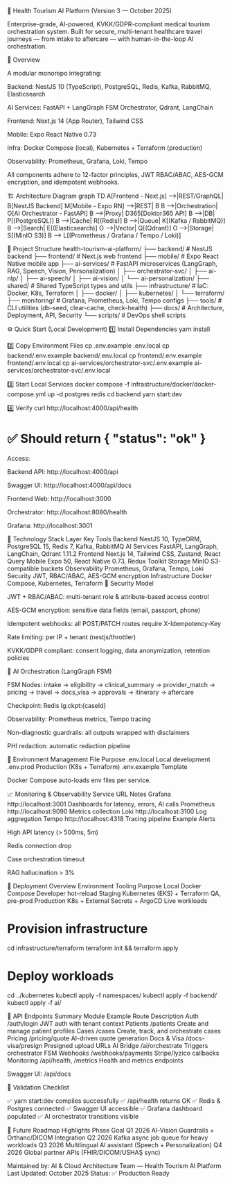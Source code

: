 🏥 Health Tourism AI Platform (Version 3 — October 2025)

Enterprise-grade, AI-powered, KVKK/GDPR-compliant medical tourism orchestration system.
Built for secure, multi-tenant healthcare travel journeys — from intake to aftercare — with human-in-the-loop AI orchestration.

🧭 Overview

A modular monorepo integrating:

Backend: NestJS 10 (TypeScript), PostgreSQL, Redis, Kafka, RabbitMQ, Elasticsearch

AI Services: FastAPI + LangGraph FSM Orchestrator, Qdrant, LangChain

Frontend: Next.js 14 (App Router), Tailwind CSS

Mobile: Expo React Native 0.73

Infra: Docker Compose (local), Kubernetes + Terraform (production)

Observability: Prometheus, Grafana, Loki, Tempo

All components adhere to 12-factor principles, JWT RBAC/ABAC, AES-GCM encryption, and idempotent webhooks.

🏗️ Architecture Diagram
graph TD
  A[Frontend - Next.js] -->|REST/GraphQL| B[NestJS Backend]
  M[Mobile - Expo RN] -->|REST| B
  B -->|Orchestration| O[AI Orchestrator - FastAPI]
  B -->|Proxy| D365[Doktor365 API]
  B -->|DB| P[(PostgreSQL)]
  B -->|Cache| R[(Redis)]
  B -->|Queue| K[(Kafka / RabbitMQ)]
  B -->|Search| E[(Elasticsearch)]
  O -->|Vector| Q[(Qdrant)]
  O -->|Storage| S[(MinIO S3)]
  B --> L[(Prometheus / Grafana / Tempo / Loki)]

📂 Project Structure
health-tourism-ai-platform/
├── backend/                # NestJS backend
├── frontend/               # Next.js web frontend
├── mobile/                 # Expo React Native mobile app
├── ai-services/            # FastAPI microservices (LangGraph, RAG, Speech, Vision, Personalization)
│   ├── orchestrator-svc/
│   ├── ai-nlp/
│   ├── ai-speech/
│   ├── ai-vision/
│   └── ai-personalization/
├── shared/                 # Shared TypeScript types and utils
├── infrastructure/         # IaC: Docker, K8s, Terraform
│   ├── docker/
│   ├── kubernetes/
│   └── terraform/
├── monitoring/             # Grafana, Prometheus, Loki, Tempo configs
├── tools/                  # CLI utilities (db-seed, clear-cache, check-health)
├── docs/                   # Architecture, Deployment, API, Security
└── scripts/                # DevOps shell scripts

⚙️ Quick Start (Local Development)
1️⃣ Install Dependencies
yarn install

2️⃣ Copy Environment Files
cp .env.example .env.local
cp backend/.env.example backend/.env.local
cp frontend/.env.example frontend/.env.local
cp ai-services/orchestrator-svc/.env.example ai-services/orchestrator-svc/.env.local

3️⃣ Start Local Services
docker compose -f infrastructure/docker/docker-compose.yml up -d postgres redis
cd backend
yarn start:dev

4️⃣ Verify
curl http://localhost:4000/api/health
# ✅ Should return { "status": "ok" }


Access:

Backend API: http://localhost:4000/api

Swagger UI: http://localhost:4000/api/docs

Frontend Web: http://localhost:3000

Orchestrator: http://localhost:8080/health

Grafana: http://localhost:3001

🧩 Technology Stack
Layer	Key Tools
Backend	NestJS 10, TypeORM, PostgreSQL 15, Redis 7, Kafka, RabbitMQ
AI Services	FastAPI, LangGraph, LangChain, Qdrant 1.11.2
Frontend	Next.js 14, Tailwind CSS, Zustand, React Query
Mobile	Expo 50, React Native 0.73, Redux Toolkit
Storage	MinIO S3-compatible buckets
Observability	Prometheus, Grafana, Tempo, Loki
Security	JWT, RBAC/ABAC, AES-GCM encryption
Infrastructure	Docker Compose, Kubernetes, Terraform
🔐 Security Model

JWT + RBAC/ABAC: multi-tenant role & attribute-based access control

AES-GCM encryption: sensitive data fields (email, passport, phone)

Idempotent webhooks: all POST/PATCH routes require X-Idempotency-Key

Rate limiting: per IP + tenant (nestjs/throttler)

KVKK/GDPR compliant: consent logging, data anonymization, retention policies

🧠 AI Orchestration (LangGraph FSM)

FSM Nodes: intake → eligibility → clinical_summary → provider_match → pricing → travel → docs_visa → approvals → itinerary → aftercare

Checkpoint: Redis lg:ckpt:{caseId}

Observability: Prometheus metrics, Tempo tracing

Non-diagnostic guardrails: all outputs wrapped with disclaimers

PHI redaction: automatic redaction pipeline

🧱 Environment Management
File	Purpose
.env.local	Local development
.env.prod	Production (K8s + Terraform)
.env.example	Template

Docker Compose auto-loads env files per service.

📈 Monitoring & Observability
Service	URL	Notes
Grafana	http://localhost:3001
	Dashboards for latency, errors, AI calls
Prometheus	http://localhost:9090
	Metrics collection
Loki	http://localhost:3100
	Log aggregation
Tempo	http://localhost:4318
	Tracing pipeline
Example Alerts

High API latency (> 500ms, 5m)

Redis connection drop

Case orchestration timeout

RAG hallucination > 3%

🚀 Deployment Overview
Environment	Tooling	Purpose
Local	Docker Compose	Developer hot-reload
Staging	Kubernetes (EKS) + Terraform	QA, pre-prod
Production	K8s + External Secrets + ArgoCD	Live workloads
# Provision infrastructure
cd infrastructure/terraform
terraform init && terraform apply

# Deploy workloads
cd ../kubernetes
kubectl apply -f namespaces/
kubectl apply -f backend/
kubectl apply -f ai/

🧩 API Endpoints Summary
Module	Example Route	Description
Auth	/auth/login	JWT auth with tenant context
Patients	/patients	Create and manage patient profiles
Cases	/cases	Create, track, and orchestrate cases
Pricing	/pricing/quote	AI-driven quote generation
Docs & Visa	/docs-visa/presign	Presigned upload URLs
AI Bridge	/ai/orchestrate	Triggers orchestrator FSM
Webhooks	/webhooks/payments	Stripe/Iyzico callbacks
Monitoring	/api/health, /metrics	Health and metrics endpoints

Swagger UI: /api/docs

🧭 Validation Checklist

✅ yarn start:dev compiles successfully
✅ /api/health returns OK
✅ Redis & Postgres connected
✅ Swagger UI accessible
✅ Grafana dashboard populated
✅ AI orchestrator transitions visible

🧩 Future Roadmap Highlights
Phase	Goal
Q1 2026	AI-Vision Guardrails + Orthanc/DICOM Integration
Q2 2026	Kafka async job queue for heavy workloads
Q3 2026	Multilingual AI assistant (Speech + Personalization)
Q4 2026	Global partner APIs (FHIR/DICOM/USHAŞ sync)

Maintained by: AI & Cloud Architecture Team — Health Tourism AI Platform
Last Updated: October 2025
Status: ✅ Production Ready